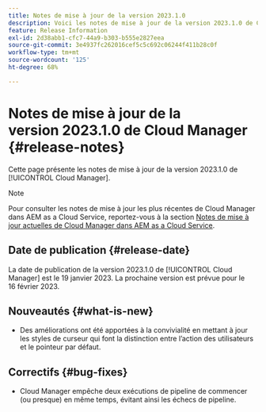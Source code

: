 ```yaml
---
title: Notes de mise à jour de la version 2023.1.0
description: Voici les notes de mise à jour de la version 2023.1.0 de Cloud Manager.
feature: Release Information
exl-id: 2d38abb1-cfc7-44a9-b303-b555e2827eea
source-git-commit: 3e4937fc262016cef5c5c692c06244f411b28c0f
workflow-type: tm+mt
source-wordcount: '125'
ht-degree: 68%

---
```



# Notes de mise à jour de la version 2023.1.0 de Cloud Manager {#release-notes}

Cette page présente les notes de mise à jour de la version 2023.1.0 de [!UICONTROL Cloud Manager].

>[!NOTE]
>
>Pour consulter les notes de mise à jour les plus récentes de Cloud Manager dans AEM as a Cloud Service, reportez-vous à la section [Notes de mise à jour actuelles de Cloud Manager dans AEM as a Cloud Service](https://experienceleague.adobe.com/docs/experience-manager-cloud-service/content/implementing/using-cloud-manager/release-notes-cloud-manager/release-notes-cm-current.html?lang=fr).

## Date de publication {#release-date}

La date de publication de la version 2023.1.0 de [!UICONTROL Cloud Manager] est le 19 janvier 2023. La prochaine version est prévue pour le 16 février 2023.

## Nouveautés {#what-is-new}

* Des améliorations ont été apportées à la convivialité en mettant à jour les styles de curseur qui font la distinction entre l’action des utilisateurs et le pointeur par défaut.

## Correctifs {#bug-fixes}

* Cloud Manager empêche deux exécutions de pipeline de commencer (ou presque) en même temps, évitant ainsi les échecs de pipeline.
